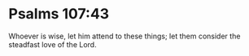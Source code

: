 # Psalms 107:43

Whoever is wise, let him attend to these things; let them consider the steadfast love of the Lord.
